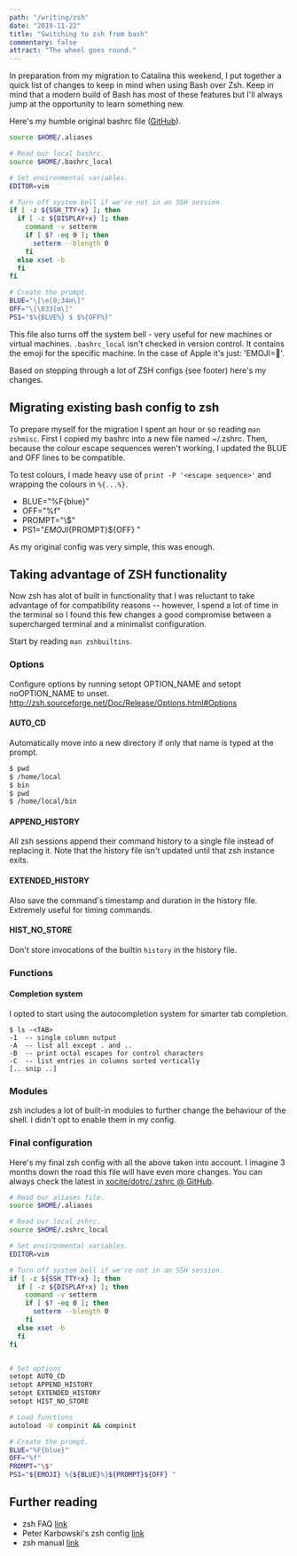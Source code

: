 ```yaml
---
path: "/writing/zsh"
date: "2019-11-22"
title: "Switching to zsh from bash"
commentary: false
attract: "The wheel goes round."
---
```

In preparation from my migration to Catalina this weekend, I put together a quick list of changes to keep in mind when using Bash over Zsh.  Keep in mind that a modern build of Bash has most of these features  but I'll always jump at the opportunity to learn something new.

Here's my humble original bashrc file ([GitHub](https://github.com/xocite/dotrc/blob/master/bashrc)).
```bash
source $HOME/.aliases

# Read our local bashrc.
source $HOME/.bashrc_local

# Set environmental variables.
EDITOR=vim

# Turn off system bell if we're not in an SSH session.
if [ -z ${SSH_TTY+x} ]; then
  if [ -z ${DISPLAY+x} ]; then 
    command -v setterm
    if [ $? -eq 0 ]; then
      setterm --blength 0
    fi
  else xset -b
  fi
fi

# Create the prompt.
BLUE="\[\e[0;34m\]"
OFF="\[\033[m\]"
PS1="$%{BLUE%} $ $%{OFF%}"
```

This file also turns off the system bell - very useful for new machines or virtual machines.  `.bashrc_local` isn't checked in version control.  It contains the emoji for the specific machine.  In the case of Apple it's just: 'EMOJI='.

Based on stepping through a lot of ZSH configs (see footer) here's my changes.

## Migrating existing bash config to zsh
To prepare myself for the migration I spent an hour or so reading `man zshmisc`.
First I copied my bashrc into a new file named ~/.zshrc.  Then, because the colour escape sequences weren't working, I updated the BLUE and OFF lines to be compatible.

To test colours, I made heavy use of `print -P '<escape sequence>'` and wrapping the colours in `%{...%}`.
* BLUE="%F{blue}"
* OFF="%f"
* PROMPT="\\$"
* PS1="${EMOJI} %{${BLUE}%}${PROMPT}${OFF} "

As my original config was very simple, this was enough.

## Taking advantage of ZSH functionality
Now zsh has alot of built in functionality that I was reluctant to take advantage of for compatibility reasons -- however, I spend a lot of time in the terminal so I found this few changes a good compromise between a supercharged terminal and a minimalist configuration.

Start by reading `man zshbuiltins`.
### Options
Configure options by running setopt OPTION_NAME and setopt noOPTION_NAME to unset.  http://zsh.sourceforge.net/Doc/Release/Options.html#Options

#### AUTO_CD
Automatically move into a new directory if only that name is typed at the prompt.
```bash
$ pwd
$ /home/local
$ bin
$ pwd
$ /home/local/bin
```

#### APPEND_HISTORY 
All zsh sessions append their command history to a single file instead of replacing it.  Note that the history file isn't updated until that zsh instance exits.

#### EXTENDED_HISTORY
Also save the command's timestamp and duration in the history file.  Extremely useful for timing commands.

#### HIST_NO_STORE
Don't store invocations of the builtin `history` in the history file.

### Functions
#### Completion system
I opted to start using the autocompletion system for smarter tab completion.
```
$ ls -<TAB>              
-1  -- single column output
-A  -- list all except . and ..
-B  -- print octal escapes for control characters
-C  -- list entries in columns sorted vertically
[.. snip ..]
```

### Modules
zsh includes a lot of built-in modules to further change the behaviour of the shell.  I didn't opt to enable them in my config.

### Final configuration
Here's my final zsh config with all the above taken into account.  I imagine 3 months down the road this file will have even more changes.  You can always check the latest in [xocite/dotrc/.zshrc @ GitHub](https://github.com/xocite/dotrc/blob/master/zshrc).

```bash
# Read our aliases file.
source $HOME/.aliases

# Read our local zshrc.
source $HOME/.zshrc_local

# Set environmental variables.
EDITOR=vim

# Turn off system bell if we're not in an SSH session.
if [ -z ${SSH_TTY+x} ]; then
  if [ -z ${DISPLAY+x} ]; then 
    command -v setterm
    if [ $? -eq 0 ]; then
      setterm --blength 0
    fi
  else xset -b
  fi
fi


# Set options
setopt AUTO_CD
setopt APPEND_HISTORY
setopt EXTENDED_HISTORY
setopt HIST_NO_STORE

# Load functions
autoload -U compinit && compinit

# Create the prompt.
BLUE="%F{blue}"
OFF="%f"
PROMPT="\$"
PS1="${EMOJI} %{${BLUE}%}${PROMPT}${OFF} "
```

## Further reading
* zsh FAQ [link](http://zsh.sourceforge.net/FAQ/zshfaq03.html#l42)
* Peter Karbowski's zsh config [link](https://github.com/slashbeast/conf-mgmt/blob/master/roles/home_files/files/DOTzshrc)
* zsh manual [link](http://zsh.sourceforge.net/Doc/Release)